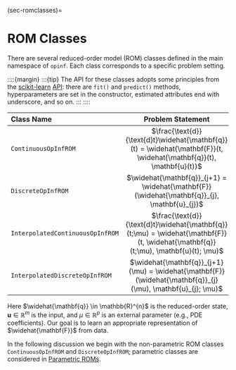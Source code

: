(sec-romclasses)=
# ROM Classes

There are several reduced-order model (ROM) classes defined in the main namespace of `opinf`.
Each class corresponds to a specific problem setting.

::::{margin}
:::{tip}
The API for these classes adopts some principles from the [scikit-learn](https://scikit-learn.org/stable/index.html) [API](https://scikit-learn.org/stable/developers/contributing.html#apis-of-scikit-learn-objects): there are `fit()` and `predict()` methods, hyperparameters are set in the constructor, estimated attributes end with underscore, and so on.
:::
::::

| Class Name | Problem Statement |
| :--------- | :---------------: |
| `ContinuousOpInfROM` | $\frac{\text{d}}{\text{d}t}\widehat{\mathbf{q}}(t) = \widehat{\mathbf{F}}(t, \widehat{\mathbf{q}}(t), \mathbf{u}(t))$ |
| `DiscreteOpInfROM` | $\widehat{\mathbf{q}}_{j+1} = \widehat{\mathbf{F}}(\widehat{\mathbf{q}}_{j}, \mathbf{u}_{j})$ |
| `InterpolatedContinuousOpInfROM` | $\frac{\text{d}}{\text{d}t}\widehat{\mathbf{q}}(t;\mu) = \widehat{\mathbf{F}}(t, \widehat{\mathbf{q}}(t;\mu), \mathbf{u}(t); \mu)$ |
| `InterpolatedDiscreteOpInfROM` | $\widehat{\mathbf{q}}_{j+1}(\mu) = \widehat{\mathbf{F}}(\widehat{\mathbf{q}}_{j}(\mu), \mathbf{u}_{j}; \mu)$ |

<!-- | `SteadyOpInfROM` | $\widehat{\mathbf{g}} = \widehat{\mathbf{F}}(\widehat{\mathbf{q}})$ |
| `AffineContinuousOpInfROM` | $\frac{\text{d}}{\text{d}t}\widehat{\mathbf{q}}(t;\mu) = \widehat{\mathbf{F}}(t, \widehat{\mathbf{q}}(t;\mu), \mathbf{u}(t); \mu)$ |
| `AffineDiscreteOpInfROM` | $\widehat{\mathbf{q}}_{j+1}(\mu) = \widehat{\mathbf{F}}(\widehat{\mathbf{q}}_{j}(\mu), \mathbf{u}_{j}; \mu)$ | -->

Here $\widehat{\mathbf{q}} \in \mathbb{R}^{n}$ is the reduced-order state, $\mathbf{u} \in \mathbb{R}^{m}$ is the input, and $\mu\in\mathbb{R}^{p}$ is an external parameter (e.g., PDE coefficients).
Our goal is to learn an appropriate representation of $\widehat{\mathbf{F}}$ from data.

In the following discussion we begin with the non-parametric ROM classes `ContinuousOpInfROM` and `DiscreteOpInfROM`; parametric classes are considered in [Parametric ROMs](subsec-parametric-roms).
